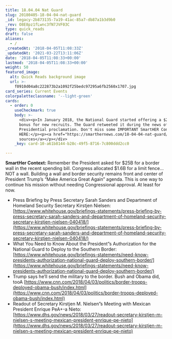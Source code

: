 ```yaml
---
title: 18.04.04 Nat Guard
slug: 20180405-18-04-04-nat-guard
_id: legacy-2b873135-7a19-41ac-85a7-db87a1b3d9b0
_rev: O8E8pz1fLwnc3fN7JVF03C
type: quick_reads
draft: false
aliases:
  - /
_createdAt: '2018-04-05T11:08:33Z'
_updatedAt: '2021-03-22T13:11:06Z'
date: '2018-04-05T11:08:33+00:00'
lastmod: '2018-04-05T11:08:33+00:00'
weight: 50
featured_image:
  alt: Quick Reads background image
  url: >-
    f0910d04a8c222873b2a1092f25bedc97295a6fb2560x1707.jpg
card_series: Current Events
colorpaletteclassname: '--light-green'
cards:
  - order: 0
    useCheckmark: true
    body: >-
      <div><p>In January 2018, the National Guard started offering a $20,000
      bonus for new recruits. The Guard retweeted it during the news of the
      Presidential proclamation. Don't miss some IMPORTANT SmartHER Context
      HERE:</p><p><a href="https://smarthernews.com/18-04-04-nat-guard/">view
      sources</a></p></div>
    _key: card-10-a61b8144-b28c-49f5-8716-7c800ddd2cc0

---
```

**SmartHer Context:** Remember the President asked for $25B for a border wall in the recent spending bill. Congress allocated $1.6B for a limit fence…NOT a wall. Building a wall and border security remains front and center of President Trump’s “Make America Great Again” agenda. This is one way to continue his mission without needing Congressional approval. At least for now.

* Press Briefing by Press Secretary Sarah Sanders and Department of Homeland Security Secretary Kirstjen Nielsen: [https://www.whitehouse.gov/briefings-statements/press-briefing-by-press-secretary-sarah-sanders-and-department-of-homeland-security-secretary-kirstjen-nielsen-040418/](https://www.whitehouse.gov/briefings-statements/press-briefing-by-press-secretary-sarah-sanders-and-department-of-homeland-security-secretary-kirstjen-nielsen-040418/)
* What You Need to Know About the President”s Authorization for the National Guard to Deploy to the Southern Border: [https://www.whitehouse.gov/briefings-statements/need-know-presidents-authorization-national-guard-deploy-southern-border/](https://www.whitehouse.gov/briefings-statements/need-know-presidents-authorization-national-guard-deploy-southern-border/)
* Trump says he’ll send the military to the border. Bush and Obama did, tooA [https://www.cnn.com/2018/04/03/politics/border-troops-deployed-obama-bush/index.html](https://www.cnn.com/2018/04/03/politics/border-troops-deployed-obama-bush/index.html)
* Readout of Secretary Kirstjen M. Nielsen”s Meeting with Mexican President Enrique PeA+-a Nieto: [https://www.dhs.gov/news/2018/03/27/readout-secretary-kirstjen-m-nielsen-s-meeting-mexican-president-enrique-pe-nieto](https://www.dhs.gov/news/2018/03/27/readout-secretary-kirstjen-m-nielsen-s-meeting-mexican-president-enrique-pe-nieto)